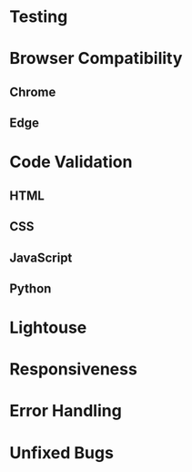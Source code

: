 # Testing

# Browser Compatibility

## Chrome

## Edge

# Code Validation

## HTML

## CSS

## JavaScript

## Python

# Lightouse

# Responsiveness

# Error Handling

# Unfixed Bugs